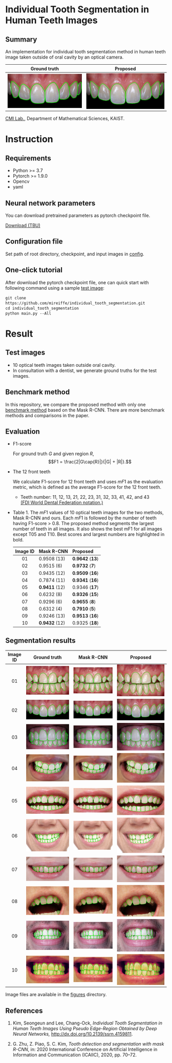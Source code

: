 # Individual Tooth Segmentation in Human Teeth Images

## Summary

An implementation for individual tooth segmentation method in human teeth image taken outside of oral cavity by an optical camera. 

| Ground truth | Proposed |
|:-------:|:-------:|
| ![gt1](<figures/gt1.png>) | ![img1](<figures/proposed1.png>) |

[CMI Lab.](http://parter.kaist.ac.kr/), Department of Mathematical Sciences, KAIST.

# Instruction

## Requirements

- Python >= 3.7
- Pytorch >= 1.9.0
- Opencv
- yaml

## Neural network parameters

You can download pretrained parameters as pytorch checkpoint file.

[Download (TBU)]()

## Configuration file

Set path of root directory, checkpoint, and input images in [config](config/default.yaml).

## One-click tutorial

After download the pytorch checkpoint file, one can quick start with following command using a sample [test image](samples/999999.png):

```
git clone https://github.com/mireiffe/individual_tooth_segmentation.git
cd individual_tooth_segmentation
python main.py --All
```


# Result

## Test images

- 10 optical teeth images taken outside oral cavity.
- In consultation with a dentist, we generate ground truths for the test images.

## Benchmark method

In this repository, we compare the proposed method with only one [benchmark method](https://ieeexplore.ieee.org/abstract/document/9065216) based on the Mask R-CNN. There are more benchmark methods and comparisons in the paper.

## Evaluation

- F1-score

    For ground truth $G$ and given region $R$,
    $$F1 = \frac{2|G\cap{R}|}{|G| + |R|}.$$

- The 12 front teeth

    We calculate F1-score for 12 front teeth and uses $mF1$ as the evaluation metric, which is defined as the average F1-score for the 12 front teeth.
    
    - Teeth number: 11, 12, 13, 21, 22, 23, 31, 32, 33, 41, 42, and 43\
    [(FDI World Dental Federation notation.)](https://en.wikipedia.org/wiki/FDI_World_Dental_Federation_notation)

-   Table 1. The $mF1$ values of 10 optical teeth images for the two methods, Mask R-CNN and ours. Each $mF1$ is followed by the number of teeth having F1-score > 0.8. The proposed method segments the largest number of teeth in all images. It also shows the best mF1 for all images except T05 and T10. Best scores and largest numbers are highlighted in bold.
    
    | Image ID | Mask R-CNN | Proposed |
    |:--------:|------|----------|
    | 01 | 0.9508 (13) | **0.9642** (**13**)|
    | 02 | 0.9515 (6)  | **0.9732** (**7**)|
    | 03 | 0.9435 (12) | **0.9509** (**16**)|
    | 04 | 0.7874 (11) | **0.9341** (**16**)|
    | 05 | **0.9411** (12) | 0.9346 (**17**)|
    | 06 | 0.6232 (8)  | **0.9326** (**15**)|
    | 07 | 0.9296 (6)  | **0.9655** (**8**)|
    | 08 | 0.6312 (4)  | **0.7910** (**5**)|
    | 09 | 0.9246 (13) | **0.9513** (**16**)|
    | 10 | **0.9432** (12) | 0.9325 (**18**)|

## Segmentation results

| Image ID | Ground truth | Mask R-CNN | Proposed |
|:-------:|:-------:|:-------:|:-------:|
| 01 | ![gt0](<figures/gt0.png>) | ![rcnn0](<figures/mrcnn_0.png>) | ![img0](<figures/proposed0.png>) |
| 02 | ![gt1](<figures/gt1.png>) | ![rcnn1](<figures/mrcnn_1.png>) | ![img1](<figures/proposed1.png>) |
| 03 | ![gt2](<figures/gt2.png>) | ![rcnn2](<figures/mrcnn_2.png>) | ![img2](<figures/proposed2.png>) |
| 04 | ![gt3](<figures/gt3.png>) | ![rcnn3](<figures/mrcnn_3.png>) | ![img3](<figures/proposed3.png>) |
| 05 | ![gt4](<figures/gt4.png>) | ![rcnn4](<figures/mrcnn_4.png>) | ![img4](<figures/proposed4.png>) |
| 06 | ![gt5](<figures/gt5.png>) | ![rcnn5](<figures/mrcnn_5.png>) | ![img5](<figures/proposed5.png>) |
| 07 | ![gt6](<figures/gt6.png>) | ![rcnn6](<figures/mrcnn_6.png>) | ![img6](<figures/proposed6.png>) |
| 08 | ![gt7](<figures/gt7.png>) | ![rcnn7](<figures/mrcnn_7.png>) | ![img7](<figures/proposed7.png>) |
| 09 | ![gt8](<figures/gt8.png>) | ![rcnn8](<figures/mrcnn_8.png>) | ![img8](<figures/proposed8.png>) |
| 10 | ![gt9](<figures/gt9.png>) | ![rcnn9](<figures/mrcnn_9.png>) | ![img9](<figures/proposed9.png>) |

Image files are available in the [figures](figures) directory.

## References
1. Kim, Seongeun and Lee, Chang-Ock, *Individual Tooth Segmentation in Human Teeth Images Using Pseudo Edge-Region Obtained by Deep Neural Networks,* http://dx.doi.org/10.2139/ssrn.4159811.

2. G. Zhu, Z. Piao, S. C. Kim, *Tooth detection and segmentation with mask R-CNN*, in: 2020 International Conference on Artificial Intelligence in Information and Communication (ICAIIC), 2020, pp. 70–72.
